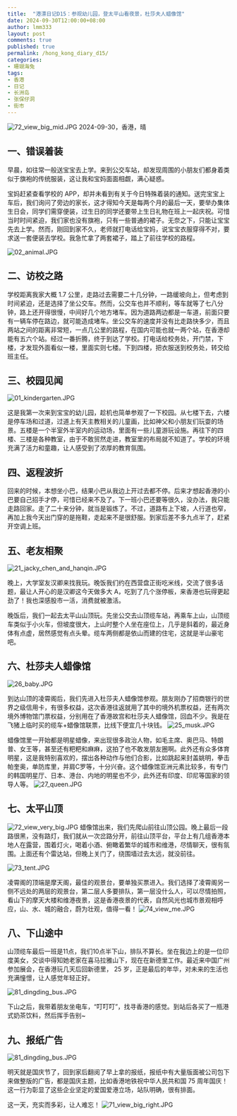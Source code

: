 ```yaml
---
title:  "港漂日记D15：参观幼儿园，登太平山看夜景，杜莎夫人蜡像馆"
date: 2024-09-30T12:00:00+08:00
author: lmm333
layout: post
comments: true
published: true
permalink: /hong_kong_diary_d15/
categories:
- 珊瑚海兔
tags:
- 香港
- 日记
- 长洲岛
- 张保仔洞
- 街市
---
```

![72_view_big_mid.JPG](../images/2024/2024-09-30-hong_kong_diary_d15/72_view_big_mid.JPG)
2024-09-30，香港，晴

## 一、错误着装
早晨，如往常一般送宝宝去上学。来到公交车站，却发现周围的小朋友们都身着类似于旗袍的传统服装，这让我和宝妈面面相觑，满心疑惑。

<!--more-->

宝妈赶紧查看学校的 APP，却并未看到有关于今日特殊着装的通知。送完宝宝上车后，我们询问了旁边的家长，这才得知今天是每两个月的最后一天，要举办集体生日会，同学们需穿便装，过生日的同学还要带上生日礼物在班上一起庆祝。可惜当时时间紧迫，我们家也没有旗袍，只有一些普通的裙子。无奈之下，只能让宝宝先去上学。然而，刚回到家不久，老师就打电话给宝妈，说宝宝衣服穿得不对，要求送一套便装去学校。我急忙拿了两套裙子，踏上了前往学校的路程。

![02_animal.JPG](../images/2024/2024-09-30-hong_kong_diary_d15/02_animal.JPG)

## 二、访校之路
学校距离我家大概 1.7 公里，走路过去需要二十几分钟，一路缓坡向上，但考虑到时间紧迫，还是选择了坐公交车。然而，公交车也并不顺利，等车就等了七八分钟，路上还开得很慢，中间好几个地方堵车。因为道路两边都是一车道，前面只要有一辆车停在路边，就可能造成堵车。坐公交车的速度并没有比走路快多少，而且两站之间的距离非常短，一点几公里的路程，在国内可能也就一两个站，在香港却能有五六个站。经过一番折腾，终于到达了学校。打电话给校务处，开门禁，下楼，才发现外面看似一楼，里面实则七楼。下到四楼，把衣服送到校务处，转交给班主任。

## 三、校园见闻
![01_kindergarten.JPG](../images/2024/2024-09-30-hong_kong_diary_d15/01_kindergarten.JPG)

这是我第一次来到宝宝的幼儿园，趁机也简单参观了一下校园。从七楼下去，六楼是停车场和过道，过道上有天主教相关的儿童画，比如神父和小朋友们玩耍的场景。五楼是一个半室外半室内的运动场，里面有一些儿童游玩设施。再往下的四楼、三楼是各种教室，由于不敢贸然走进，教室里的布局就不知道了。学校的环境充满了活力和童趣，让人感受到了浓厚的教育氛围。

## 四、返程波折
回来的时候，本想坐小巴，结果小巴从我边上开过去都不停。后来才想起香港的小巴要自己招手才停，可惜已经来不及了。下一班小巴还要等很久，没办法，我只能走路回家。走了二十来分钟，就当是锻炼了。不过，道路有上下坡，人行道也窄，再加上我今天出门穿的是拖鞋，走起来不是很舒服。到家后差不多九点半了，赶紧开空调上班。

## 五、老友相聚
![21_jacky_chen_and_hanqin.JPG](../images/2024/2024-09-30-hong_kong_diary_d15/21_jacky_chen_and_hanqin.JPG)

晚上，大学室友汉卿来找我玩。晚饭我们约在西营盘正街吃米线，交流了很多话题，最让人开心的是汉卿这今天做多大 A，吃到了几个涨停板，来香港也玩得更起劲了！我也深感股市一活，消费就被激活。

晚饭后，我们一起去太平山山顶玩。先坐公交去山顶缆车站，再乘车上山，山顶缆车类似于小火车，但坡度很大，上山时整个人坐在座位上，几乎是斜着的，最近身体有点虚，居然感觉有点头晕。缆车两侧都是依山而建的住宅，这就是半山豪宅吧。

## 六、杜莎夫人蜡像馆
![26_baby.JPG](../images/2024/2024-09-30-hong_kong_diary_d15/26_baby.JPG)

到达山顶的凌霄阁后，我们先进入杜莎夫人蜡像馆参观。朋友刚办了招商银行的世界之级信用卡，有很多权益，这次香港往返就用了其中的境外机票权益，还有两次境外博物馆门票权益，分别用在了香港故宫和杜莎夫人蜡像馆，回血不少。我是在飞猪上临时买的缆车+蜡像馆联票，比线下便宜几十块钱。
![25_musk.JPG](../images/2024/2024-09-30-hong_kong_diary_d15/25_musk.JPG)

蜡像馆里一开始都是明星蜡像，来出现很多政治人物，如毛主席、奥巴马、特朗普、女王等，甚至还有粑粑和麻麻，这拍了也不敢发朋友圈啊。此外还有众多体育明星，这是我特别喜欢的，摆出各种动作与他们合影，比如跳起来封盖姚明，拳击帕奎奥，单防库里，并肩C罗等，十分兴奋。这个蜡像馆亚洲元素比较多，有专门的韩国明星厅、日本、港台、内地的明星也不少，此外还有印度、印尼等国家的领导人等。
![27_queen.JPG](../images/2024/2024-09-30-hong_kong_diary_d15/27_queen.JPG)

## 七、太平山顶
![72_view_very_big.JPG](../images/2024/2024-09-30-hong_kong_diary_d15/72_view_very_big.JPG)
蜡像馆出来，我们先爬山前往山顶公园。晚上最后一段路很黑，没有路灯，我们就从一次岔路分开，前往山顶平台，平台上有几组香港本地人在露营，围着灯火，喝着小酒、俯瞰着繁华的城市和维港，尽情聊天，很有氛围。上面还有个雷达站，但晚上关门了，绕围墙过去太远，就没前往。

![73_tent.JPG](../images/2024/2024-09-30-hong_kong_diary_d15/73_tent.JPG)

凌霄阁的顶端是摩天阁，最佳的观景台，要单独买票进入。我们选择了凌霄阁另一侧不远处的两层的观景台，第二层人多要排队，第一层没什么人，可以尽情拍照，看山下的摩天大楼和维港夜景，这是香港夜景的代表，自然风光也城市景观相呼应，山、水、城的融合，蔚为壮观，值得一看！
![74_view_me.JPG](../images/2024/2024-09-30-hong_kong_diary_d15/74_view_me.JPG)

## 八、下山途中
山顶缆车最后一班是11点，我们10点半下山，排队不算长。坐在我边上的是一位印度美女，交谈中得知她老家在喜马拉雅山下，现在在新德里工作。最近来中国广州参加展会，在香港玩几天后回新德里， 25 岁，正是最后的年华，对未来的生活也充满憧憬，让人感觉年轻正好。

![81_dingding_bus.JPG](../images/2024/2024-09-30-hong_kong_diary_d15/81_dingding_bus.JPG)

下山之后，我带着朋友坐电车，“叮叮叮”，找寻香港的感觉。到站后各买了一瓶港式奶茶饮料，然后挥手告别~

## 九、报纸广告
![81_dingding_bus.JPG](../images/2024/2024-09-30-hong_kong_diary_d15/81_dingding_bus.JPG)

明天就是国庆节了，回到家后翻阅了早上拿的报纸，报纸中有大量版面被公司包下来做整版的广告，都是国庆主题，比如香港地铁祝中华人民共和国 75 周年国庆！这一行为彰显了这些企业坚定的爱国爱港立场，站队明确，很有排面。

这一天，充实而多彩，让人难忘！
![71_view_big_right.JPG](../images/2024/2024-09-30-hong_kong_diary_d15/71_view_big_right.JPG)
